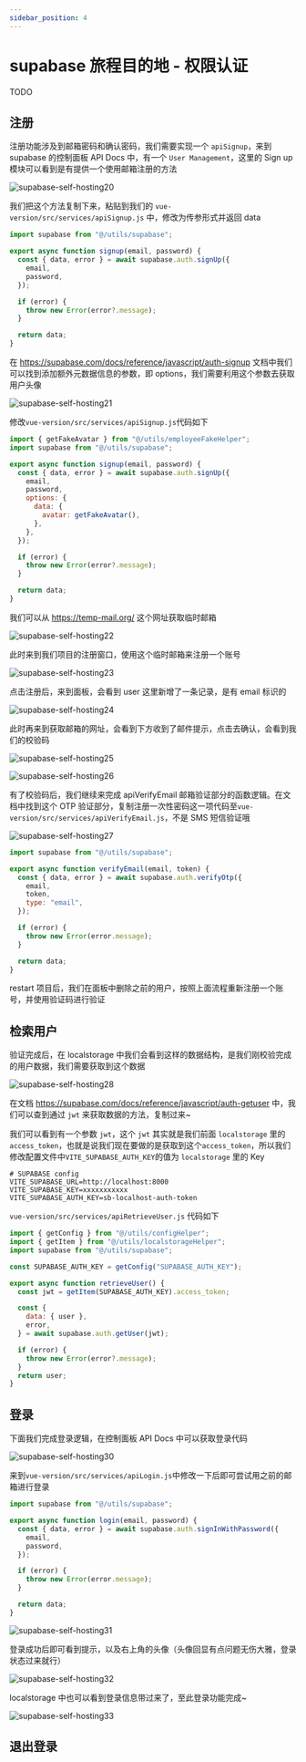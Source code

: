 ```yaml
---
sidebar_position: 4
---
```


# supabase 旅程目的地 - 权限认证

TODO

## 注册

注册功能涉及到邮箱密码和确认密码，我们需要实现一个 `apiSignup`，来到 supabase 的控制面板 API Docs 中，有一个 `User Management`，这里的 Sign up 模块可以看到是有提供一个使用邮箱注册的方法

![supabase-self-hosting20](https://fxpby.oss-cn-beijing.aliyuncs.com/blogImg/framework/supabase/supabase-self-hosting20.jpg)

我们把这个方法复制下来，粘贴到我们的 `vue-version/src/services/apiSignup.js` 中，修改为传参形式并返回 data

```js
import supabase from "@/utils/supabase";

export async function signup(email, password) {
  const { data, error } = await supabase.auth.signUp({
    email,
    password,
  });

  if (error) {
    throw new Error(error?.message);
  }

  return data;
}
```

在 https://supabase.com/docs/reference/javascript/auth-signup 文档中我们可以找到添加额外元数据信息的参数，即 options，我们需要利用这个参数去获取用户头像

![supabase-self-hosting21](https://fxpby.oss-cn-beijing.aliyuncs.com/blogImg/framework/supabase/supabase-self-hosting21.jpg)

修改`vue-version/src/services/apiSignup.js`代码如下

```js
import { getFakeAvatar } from "@/utils/employeeFakeHelper";
import supabase from "@/utils/supabase";

export async function signup(email, password) {
  const { data, error } = await supabase.auth.signUp({
    email,
    password,
    options: {
      data: {
        avatar: getFakeAvatar(),
      },
    },
  });

  if (error) {
    throw new Error(error?.message);
  }

  return data;
}
```

我们可以从 https://temp-mail.org/ 这个网址获取临时邮箱

![supabase-self-hosting22](https://fxpby.oss-cn-beijing.aliyuncs.com/blogImg/framework/supabase/supabase-self-hosting22.jpg)

此时来到我们项目的注册窗口，使用这个临时邮箱来注册一个账号

![supabase-self-hosting23](https://fxpby.oss-cn-beijing.aliyuncs.com/blogImg/framework/supabase/supabase-self-hosting23.jpg)

点击注册后，来到面板，会看到 user 这里新增了一条记录，是有 email 标识的

![supabase-self-hosting24](https://fxpby.oss-cn-beijing.aliyuncs.com/blogImg/framework/supabase/supabase-self-hosting24.jpg)

此时再来到获取邮箱的网址，会看到下方收到了邮件提示，点击去确认，会看到我们的校验码

![supabase-self-hosting25](https://fxpby.oss-cn-beijing.aliyuncs.com/blogImg/framework/supabase/supabase-self-hosting25.jpg)

![supabase-self-hosting26](https://fxpby.oss-cn-beijing.aliyuncs.com/blogImg/framework/supabase/supabase-self-hosting26.jpg)

有了校验码后，我们继续来完成 apiVerifyEmail 邮箱验证部分的函数逻辑。在文档中找到这个 OTP 验证部分，复制注册一次性密码这一项代码至`vue-version/src/services/apiVerifyEmail.js`，不是 SMS 短信验证哦

![supabase-self-hosting27](https://fxpby.oss-cn-beijing.aliyuncs.com/blogImg/framework/supabase/supabase-self-hosting27.jpg)

```js
import supabase from "@/utils/supabase";

export async function verifyEmail(email, token) {
  const { data, error } = await supabase.auth.verifyOtp({
    email,
    token,
    type: "email",
  });

  if (error) {
    throw new Error(error.message);
  }

  return data;
}
```

restart 项目后，我们在面板中删除之前的用户，按照上面流程重新注册一个账号，并使用验证码进行验证

## 检索用户

验证完成后，在 localstorage 中我们会看到这样的数据结构，是我们刚校验完成的用户数据，我们需要获取到这个数据

![supabase-self-hosting28](https://fxpby.oss-cn-beijing.aliyuncs.com/blogImg/framework/supabase/supabase-self-hosting28.jpg)

在文档 https://supabase.com/docs/reference/javascript/auth-getuser 中，我们可以查到通过 `jwt` 来获取数据的方法，复制过来~

我们可以看到有一个参数 `jwt`，这个 `jwt` 其实就是我们前面 `localstorage` 里的 `access_token`，也就是说我们现在要做的是获取到这个`access_token`，所以我们修改配置文件中`VITE_SUPABASE_AUTH_KEY`的值为 `localstorage` 里的 Key

```env
# SUPABASE config
VITE_SUPABASE_URL=http://localhost:8000
VITE_SUPABASE_KEY=xxxxxxxxxxx
VITE_SUPABASE_AUTH_KEY=sb-localhost-auth-token
```

`vue-version/src/services/apiRetrieveUser.js` 代码如下

```js
import { getConfig } from "@/utils/configHelper";
import { getItem } from "@/utils/localstorageHelper";
import supabase from "@/utils/supabase";

const SUPABASE_AUTH_KEY = getConfig("SUPABASE_AUTH_KEY");

export async function retrieveUser() {
  const jwt = getItem(SUPABASE_AUTH_KEY).access_token;

  const {
    data: { user },
    error,
  } = await supabase.auth.getUser(jwt);

  if (error) {
    throw new Error(error?.message);
  }
  return user;
}
```

## 登录

下面我们完成登录逻辑，在控制面板 API Docs 中可以获取登录代码

![supabase-self-hosting30](https://fxpby.oss-cn-beijing.aliyuncs.com/blogImg/framework/supabase/supabase-self-hosting30.jpg)

来到`vue-version/src/services/apiLogin.js`中修改一下后即可尝试用之前的邮箱进行登录

```js
import supabase from "@/utils/supabase";

export async function login(email, password) {
  const { data, error } = await supabase.auth.signInWithPassword({
    email,
    password,
  });

  if (error) {
    throw new Error(error.message);
  }

  return data;
}
```

![supabase-self-hosting31](https://fxpby.oss-cn-beijing.aliyuncs.com/blogImg/framework/supabase/supabase-self-hosting31.jpg)

登录成功后即可看到提示，以及右上角的头像（头像回显有点问题无伤大雅，登录状态过来就行）

![supabase-self-hosting32](https://fxpby.oss-cn-beijing.aliyuncs.com/blogImg/framework/supabase/supabase-self-hosting32.jpg)

localstorage 中也可以看到登录信息带过来了，至此登录功能完成~

![supabase-self-hosting33](https://fxpby.oss-cn-beijing.aliyuncs.com/blogImg/framework/supabase/supabase-self-hosting33.jpg)

## 退出登录
